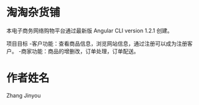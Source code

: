 # 淘淘杂货铺

本电子商务网络购物平台通过最新版 Angular CLI version 1.2.1 创建。

项目目标 
-客户功能：查看商品信息，浏览网站信息，通过注册可以成为注册客户。 
-商家功能：商品的增删改，订单处理，订单配送。









# 作者姓名
Zhang Jinyou
